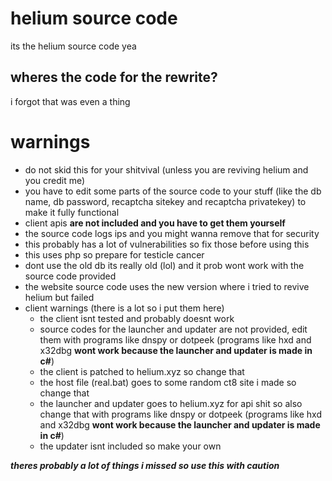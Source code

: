 # helium source code
its the helium source code yea

## wheres the code for the rewrite?
i forgot that was even a thing

# warnings

- do not skid this for your shitvival (unless you are reviving helium and you credit me)
- you have to edit some parts of the source code to your stuff (like the db name, db password, recaptcha sitekey and recaptcha privatekey) to make it fully functional
- client apis **are not included and you have to get them yourself**
- the source code logs ips and you might wanna remove that for security
- this probably has a lot of vulnerabilities so fix those before using this
- this uses php so prepare for testicle cancer
- dont use the old db its really old (lol) and it prob wont work with the source code provided
- the website source code uses the new version where i tried to revive helium but failed
- client warnings (there is a lot so i put them here)
    - the client isnt tested and probably doesnt work
    - source codes for the launcher and updater are not provided, edit them with programs like dnspy or dotpeek (programs like hxd and x32dbg **wont work because the launcher and updater is made in c#**)
    - the client is patched to helium.xyz so change that
    - the host file (real.bat) goes to some random ct8 site i made so change that
    - the launcher and updater goes to helium.xyz for api shit so also change that with programs like dnspy or dotpeek (programs like hxd and x32dbg **wont work because the launcher and updater is made in c#**)
    - the updater isnt included so make your own

***theres probably a lot of things i missed so use this with caution***